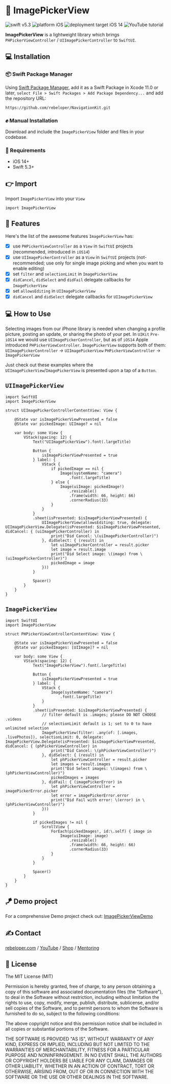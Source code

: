 # 🌇 ImagePickerView

![swift v5.3](https://img.shields.io/badge/swift-v5.3-orange.svg)
![platform iOS](https://img.shields.io/badge/platform-iOS-blue.svg)
![deployment target iOS 14](https://img.shields.io/badge/deployment%20target-iOS%2014-blueviolet)
![YouTube tutorial](https://img.shields.io/badge/YouTube-video%20tutorial-red)

**ImagePickerView** is a lightweight library which brings `PHPickerViewController` / `UIImagePickerController` to `SwiftUI`.

## 💻 Installation
### 📦 Swift Package Manager
Using <a href="https://swift.org/package-manager/" rel="nofollow">Swift Package Manager</a>, add it as a Swift Package in Xcode 11.0 or later, `select File > Swift Packages > Add Package Dependency...` and add the repository URL:
```
https://github.com/rebeloper/NavigationKit.git
```
### ✊ Manual Installation
Download and include the `ImagePickerView` folder and files in your codebase.

### 📲 Requirements
- iOS 14+
- Swift 5.3+

## 👉 Import

Import `ImagePickerView` into your `View`

```
import ImagePickerView
```

## 🧳 Features

Here's the list of the awesome features `ImagePickerView` has:
- [X] use `PHPickerViewController` as a `View` in `SwiftUI` projects (recommended, introduced in `iOS14`)
- [X] use `UIImagePickerController` as a `View` in `SwiftUI` projects (not-recommended; use only for single image picking and when you want to enable editing) 
- [X] set `filter` and `selectionLimit` in `ImagePickerView`
- [X] `didCancel`, `didSelect` and `didFail` delegate callbacks for `ImagePickerView`
- [X] set `allowsEditing` in `UIImagePickerView`
- [X] `didCancel` and `didSelect` delegate callbacks for `UIImagePickerView`

## 💻 How to Use

Selecting images from our iPhone library is needed when changing a profile picture, posting an update, or sharing the photo of your pet. In `UIKit` `Pre-iOS14` we would use `UIImagePickerController`, but as of `iOS14` Apple introduced `PHPickerViewController`. 
`ImagePickerView` supports both of them:
`UIImagePickerController` -> `UIImagePickerView`
`PHPickerViewController` -> `ImagePickerView`

Just check out these examples where the `UIImagePickerView`/`ImagePickerView` is presented upon a tap of a `Button`. 

## `UIImagePickerView`

```
import SwiftUI
import ImagePickerView

struct UIImagePickerControllerContentView: View {
    
    @State var isImagePickerViewPresented = false
    @State var pickedImage: UIImage? = nil
    
    var body: some View {
        VStack(spacing: 12) {
            Text("UIImagePickerView").font(.largeTitle)
            
            Button {
                isImagePickerViewPresented = true
            } label: {
                VStack {
                    if pickedImage == nil {
                        Image(systemName: "camera")
                            .font(.largeTitle)
                    } else {
                        Image(uiImage: pickedImage!)
                            .resizable()
                            .frame(width: 66, height: 66)
                            .cornerRadius(33)
                    }
                }
            }
            .sheet(isPresented: $isImagePickerViewPresented) {
                UIImagePickerView(allowsEditing: true, delegate: UIImagePickerView.Delegate(isPresented: $isImagePickerViewPresented, didCancel: { (uiImagePickerController) in
                    print("Did Cancel: \(uiImagePickerController)")
                }, didSelect: { (result) in
                    let uiImagePickerController = result.picker
                    let image = result.image
                    print("Did Select image: \(image) from \(uiImagePickerController)")
                    pickedImage = image
                }))
            }
            
            Spacer()
        }
    }
}
```

## `ImagePickerView`

```
import SwiftUI
import ImagePickerView

struct PHPickerViewControllerContentView: View {
    
    @State var isImagePickerViewPresented = false
    @State var pickedImages: [UIImage]? = nil
    
    var body: some View {
        VStack(spacing: 12) {
            Text("ImagePickerView").font(.largeTitle)
            
            Button {
                isImagePickerViewPresented = true
            } label: {
                VStack {
                    Image(systemName: "camera")
                        .font(.largeTitle)
                }
            }
            .sheet(isPresented: $isImagePickerViewPresented) {
                // filter default is .images; please DO NOT CHOOSE .videos
                // selectionLimit default is 1; set to 0 to have unlimited selection
                ImagePickerView(filter: .any(of: [.images, .livePhotos]), selectionLimit: 0, delegate: ImagePickerView.Delegate(isPresented: $isImagePickerViewPresented, didCancel: { (phPickerViewController) in
                    print("Did Cancel: \(phPickerViewController)")
                }, didSelect: { (result) in
                    let phPickerViewController = result.picker
                    let images = result.images
                    print("Did Select images: \(images) from \(phPickerViewController)")
                    pickedImages = images
                }, didFail: { (imagePickerError) in
                    let phPickerViewController = imagePickerError.picker
                    let error = imagePickerError.error
                    print("Did Fail with error: \(error) in \(phPickerViewController)")
                }))
            }
            
            if pickedImages != nil {
                ScrollView {
                    ForEach(pickedImages!, id:\.self) { image in
                        Image(uiImage: image)
                            .resizable()
                            .frame(width: 66, height: 66)
                            .cornerRadius(33)
                    }
                }
            }
            
            Spacer()
        }
    }
}
```

## 🪁 Demo project

For a comprehensive Demo project check out: 
<a href="https://github.com/rebeloper/ImagePickerViewDemo">ImagePickerViewDemo</a>

## ✍️ Contact

<a href="https://rebeloper.com/">rebeloper.com</a> / 
<a href="https://www.youtube.com/rebeloper/">YouTube</a> / 
<a href="https://store.rebeloper.com/">Shop</a> / 
<a href="https://rebeloper.com/mentoring">Mentoring</a>

## 📃 License

The MIT License (MIT)

Permission is hereby granted, free of charge, to any person obtaining a copy of this software and associated documentation files (the "Software"), to deal in the Software without restriction, including without limitation the rights to use, copy, modify, merge, publish, distribute, sublicense, and/or sell copies of the Software, and to permit persons to whom the Software is furnished to do so, subject to the following conditions:

The above copyright notice and this permission notice shall be included in all copies or substantial portions of the Software.

THE SOFTWARE IS PROVIDED "AS IS", WITHOUT WARRANTY OF ANY KIND, EXPRESS OR IMPLIED, INCLUDING BUT NOT LIMITED TO THE WARRANTIES OF MERCHANTABILITY, FITNESS FOR A PARTICULAR PURPOSE AND NONINFRINGEMENT. IN NO EVENT SHALL THE AUTHORS OR COPYRIGHT HOLDERS BE LIABLE FOR ANY CLAIM, DAMAGES OR OTHER LIABILITY, WHETHER IN AN ACTION OF CONTRACT, TORT OR OTHERWISE, ARISING FROM, OUT OF OR IN CONNECTION WITH THE SOFTWARE OR THE USE OR OTHER DEALINGS IN THE SOFTWARE.
